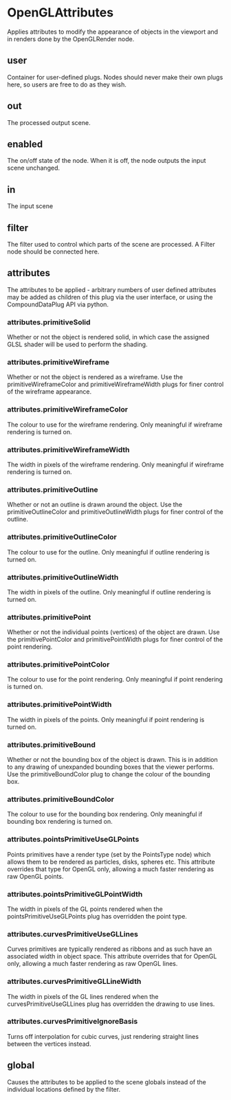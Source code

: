 # OpenGLAttributes

Applies attributes to modify the appearance of objects in
the viewport and in renders done by the OpenGLRender node.

## user

 Container for user-defined plugs. Nodes
should never make their own plugs here,
so users are free to do as they wish.

## out

 The processed output scene.

## enabled

 The on/off state of the node. When it is off, the node outputs the input scene unchanged.

## in

 The input scene

## filter

 The filter used to control which parts of the scene are
processed. A Filter node should be connected here.

## attributes

 The attributes to be applied - arbitrary numbers of user defined
attributes may be added as children of this plug via the user
interface, or using the CompoundDataPlug API via python.

### attributes.primitiveSolid

 Whether or not the object is rendered solid, in which
case the assigned GLSL shader will be used to perform
the shading.

### attributes.primitiveWireframe

 Whether or not the object is rendered as a wireframe.
Use the primitiveWireframeColor and primitiveWireframeWidth
plugs for finer control of the wireframe appearance.

### attributes.primitiveWireframeColor

 The colour to use for the wireframe rendering. Only
meaningful if wireframe rendering is turned on.

### attributes.primitiveWireframeWidth

 The width in pixels of the wireframe rendering. Only
meaningful if wireframe rendering is turned on.

### attributes.primitiveOutline

 Whether or not an outline is drawn around the object.
Use the primitiveOutlineColor and primitiveOutlineWidth
plugs for finer control of the outline.

### attributes.primitiveOutlineColor

 The colour to use for the outline. Only
meaningful if outline rendering is turned on.

### attributes.primitiveOutlineWidth

 The width in pixels of the outline. Only
meaningful if outline rendering is turned on.

### attributes.primitivePoint

 Whether or not the individual points (vertices) of the
object are drawn. Use the primitivePointColor and primitivePointWidth
plugs for finer control of the point rendering.

### attributes.primitivePointColor

 The colour to use for the point rendering. Only
meaningful if point rendering is turned on.

### attributes.primitivePointWidth

 The width in pixels of the points. Only
meaningful if point rendering is turned on.

### attributes.primitiveBound

 Whether or not the bounding box of the object is drawn.
This is in addition to any drawing of unexpanded bounding
boxes that the viewer performs. Use the primitiveBoundColor
plug to change the colour of the bounding box.

### attributes.primitiveBoundColor

 The colour to use for the bounding box rendering. Only
meaningful if bounding box rendering is turned on.

### attributes.pointsPrimitiveUseGLPoints

 Points primitives have a render type (set by the PointsType
node) which allows them to be rendered as particles, disks,
spheres etc. This attribute overrides that type for OpenGL
only, allowing a much faster rendering as raw OpenGL points.

### attributes.pointsPrimitiveGLPointWidth

 The width in pixels of the GL points rendered when
the pointsPrimitiveUseGLPoints plug has overridden
the point type.

### attributes.curvesPrimitiveUseGLLines

 Curves primitives are typically rendered as ribbons
and as such have an associated width in object space.
This attribute overrides that for OpenGL only, allowing
a much faster rendering as raw OpenGL lines.

### attributes.curvesPrimitiveGLLineWidth

 The width in pixels of the GL lines rendered when
the curvesPrimitiveUseGLLines plug has overridden
the drawing to use lines.

### attributes.curvesPrimitiveIgnoreBasis

 Turns off interpolation for cubic curves, just
rendering straight lines between the vertices
instead.

## global

 Causes the attributes to be applied to the scene globals
instead of the individual locations defined by the filter.

